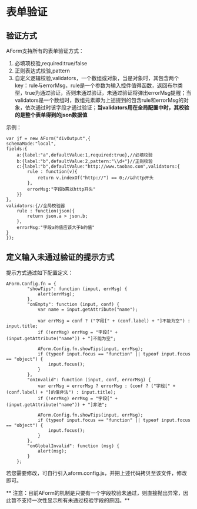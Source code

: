# 表单验证


## 验证方式

AForm支持所有的表单验证方式：

1. 必填项校验,required:true/false
2. 正则表达式校验,pattern
3. 自定义逻辑校验,validators，一个数组或对象，当是对象时，其包含两个key：rule与errorMsg，rule是一个参数为输入控件值得函数，返回布尔类型，true为通过验证，否则未通过验证，未通过验证将弹出errorMsg提醒；当validators是一个数组时，数组元素即为上述提到的包含rule和errorMsg的对象，依次通过时该字段才通过验证；**当validators用在全局配置中时，其校验的是整个表单得到的json数据值**

示例：

    var jf = new AForm("divOutput",{
    schemaMode:"local",
    fields:{
        a:{label:"a",defaultValue:1,required:true},//必填校验
        b:{label:"b",defaultValue:2,pattern:"\\d+"}//正则校验
        c:{label:"b",defaultValue:"http://www.taobao.com",validators:{
            rule : function(v){
                return v.indexOf("http://") == 0;//以http开头
            },
            errorMsg:"字段b需以http开头"
        }}
    },
    validators:{//全局校验器
        rule : function(json){
            return json.a > json.b;
        },
        errorMsg:"字段a的值应该大于b的值"
    }
    });

## 定义输入未通过验证的提示方式

提示方式通过如下配置定义：

```
AForm.Config.fn = {
        "showTips": function (input, errMsg) {
            alert(errMsg);
        },
        "onEmpty": function (input, conf) {
            var name = input.getAttribute("name");

            var errMsg = conf ? ("字段[" + (conf.label) + "]不能为空") : input.title;
            if (!errMsg) errMsg = "字段[" + (input.getAttribute("name")) + "]不能为空";

            AForm.Config.fn.showTips(input, errMsg);
            if (typeof input.focus == "function" || typeof input.focus == "object") {
                input.focus();
            }
        },
        "onInvalid": function (input, conf, errorMsg) {
            var errMsg = errorMsg ? errorMsg : (conf ? ("字段[" + (conf.label) + "]的值非法") : input.title);
            if (!errMsg) errMsg = "字段[" + (input.getAttribute("name")) + "]非法";

            AForm.Config.fn.showTips(input, errMsg);
            if (typeof input.focus == "function" || typeof input.focus == "object") {
                input.focus();
            }
        },
        "onGlobalInvalid": function (msg) {
            alert(msg);
        }
    };

```

若您需要修改，可自行引入aform.config.js，并把上述代码拷贝至该文件，修改即可。

**
注意：目前AForm的机制是只要有一个字段校验未通过，则直接抛出异常，因此暂不支持一次性显示所有未通过校验字段的原因。**


